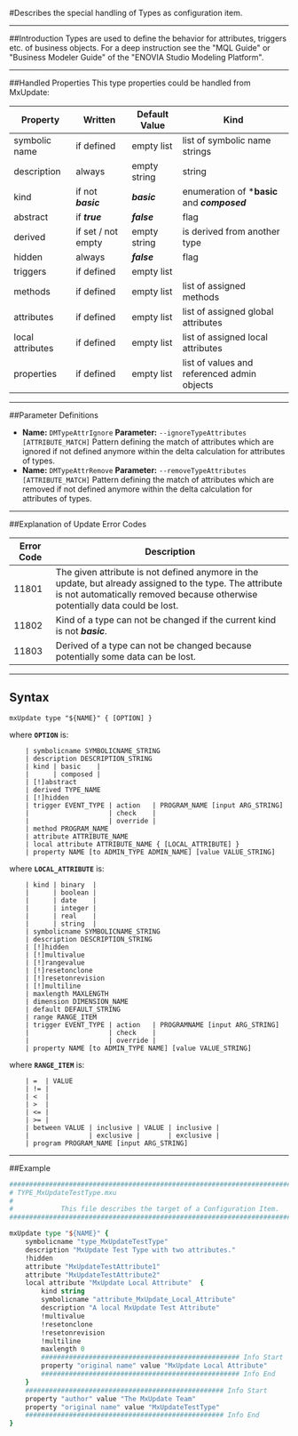 <!--
 *
 *  This file is part of MxUpdate <http://www.mxupdate.org>.
 *
 *  MxUpdate is a deployment tool for a PLM platform to handle
 *  administration objects as single update files (configuration item).
 *
 *  Copyright (C) 2008-2016 The MxUpdate Team
 *
 *  The Manual of MxUpdate is licensed under a CC BY-NC-SA 4.0 license
 *  (Creative Commons Attribution-NonCommercial-ShareAlike 4.0 
 *  International 4.0 license).
 *
 *  You should have received a copy of the license along with this
 *  work. If not, see <http://creativecommons.org/licenses/by-nc-sa/4.0/>.
 *
-->

#Describes the special handling of Types as configuration item.

----
##Introduction
Types are used to define the behavior for attributes, triggers etc. of business
objects. For a deep instruction see the "MQL Guide" or "Business Modeler Guide"
of the "ENOVIA Studio Modeling Platform".

----
##Handled Properties
This type properties could be handled from MxUpdate:

Property         | Written            | Default Value | Kind
-----------------|--------------------|---------------|----
symbolic name    | if defined         | empty list    | list of symbolic name strings
description      | always             | empty string  | string
kind             | if not ***basic*** | ***basic***   | enumeration of ***basic** and ***composed***
abstract         | if ***true***      | ***false***   | flag
derived          | if set / not empty | empty string  | is derived from another type
hidden           | always             | ***false***   | flag
triggers         | if defined         | empty list    |
methods          | if defined         | empty list    | list of assigned methods
attributes       | if defined         | empty list    | list of assigned global attributes
local attributes | if defined         | empty list    | list of assigned local attributes
properties       | if defined         | empty list    | list of values and referenced admin objects

----
##Parameter Definitions
*   **Name:** ```DMTypeAttrIgnore```
    **Parameter:** ```‑‑ignoreTypeAttributes [ATTRIBUTE_MATCH]```
    Pattern defining the match of attributes which are ignored if not defined anymore within the delta calculation for attributes of types.
*   **Name:** ```DMTypeAttrRemove```
    **Parameter:** ```‑‑removeTypeAttributes [ATTRIBUTE_MATCH]```
    Pattern defining the match of attributes which are removed if not defined anymore within the delta calculation for attributes of types.
    
----
##Explanation of Update Error Codes

Error Code | Description
-----------|------------
11801      | The given attribute is not defined anymore in the update, but already assigned to the type. The attribute is not automatically removed because otherwise potentially data could be lost.
11802      | Kind of a type can not be changed if the current kind is not ***basic***.
11803      | Derived of a type can not be changed because potentially some data can be lost.

----
## Syntax
```
mxUpdate type "${NAME}" { [OPTION] }
```
where **`OPTION`** is:
```
    | symbolicname SYMBOLICNAME_STRING
    | description DESCRIPTION_STRING
    | kind | basic    |
    |      | composed |
    | [!]abstract
    | derived TYPE_NAME
    | [!]hidden
    | trigger EVENT_TYPE | action   | PROGRAM_NAME [input ARG_STRING]
    |                    | check    |
    |                    | override |
    | method PROGRAM_NAME
    | attribute ATTRIBUTE_NAME
    | local attribute ATTRIBUTE_NAME { [LOCAL_ATTRIBUTE] }
    | property NAME [to ADMIN_TYPE ADMIN_NAME] [value VALUE_STRING]
```
where **`LOCAL_ATTRIBUTE`** is:
```
    | kind | binary  |
    |      | boolean |
    |      | date    |
    |      | integer |
    |      | real    |
    |      | string  |
    | symbolicname SYMBOLICNAME_STRING
    | description DESCRIPTION_STRING
    | [!]hidden
    | [!]multivalue
    | [!]rangevalue
    | [!]resetonclone
    | [!]resetonrevision
    | [!]multiline
    | maxlength MAXLENGTH
    | dimension DIMENSION_NAME
    | default DEFAULT_STRING
    | range RANGE_ITEM
    | trigger EVENT_TYPE | action   | PROGRAMNAME [input ARG_STRING]
    |                    | check    |
    |                    | override |
    | property NAME [to ADMIN_TYPE NAME] [value VALUE_STRING]
```
where **`RANGE_ITEM`** is:
```
    | =  | VALUE
    | != |
    | <  |
    | >  |
    | <= |
    | >= | 
    | between VALUE | inclusive | VALUE | inclusive |
    |               | exclusive |       | exclusive |
    | program PROGRAM_NAME [input ARG_STRING]
```

----
##Example
```tcl
################################################################################
# TYPE_MxUpdateTestType.mxu
#
#            This file describes the target of a Configuration Item.
################################################################################

mxUpdate type "${NAME}" {
    symbolicname "type_MxUpdateTestType"
    description "MxUpdate Test Type with two attributes."
    !hidden
    attribute "MxUpdateTestAttribute1"
    attribute "MxUpdateTestAttribute2"
    local attribute "MxUpdate Local Attribute"  {
        kind string
        symbolicname "attribute_MxUpdate_Local_Attribute"
        description "A local MxUpdate Test Attribute"
        !multivalue
        !resetonclone
        !resetonrevision
        !multiline
        maxlength 0
        ################################################## Info Start
        property "original name" value "MxUpdate Local Attribute"
        ################################################## Info End
    }
    ################################################## Info Start
    property "author" value "The MxUpdate Team"
    property "original name" value "MxUpdateTestType"
    ################################################## Info End
}
```
